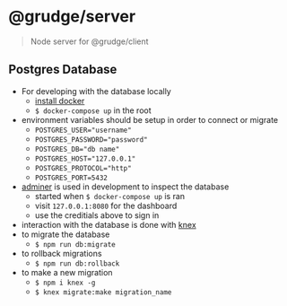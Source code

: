 # @grudge/server

> Node server for @grudge/client

## Postgres Database

* For developing with the database locally
    * [install docker](https://www.docker.com/)
    * `$ docker-compose up` in the root
* environment variables should be setup in order to connect or migrate
    * `POSTGRES_USER="username"`
    * `POSTGRES_PASSWORD="password"`
    * `POSTGRES_DB="db name"`
    * `POSTGRES_HOST="127.0.0.1"`
    * `POSTGRES_PROTOCOL="http"`
    * `POSTGRES_PORT=5432`
* [adminer](https://www.adminer.org/) is used in development to inspect the database
    * started when `$ docker-compose up` is ran
    * visit `127.0.0.1:8080` for the dashboard
    * use the creditials above to sign in
* interaction with the database is done with [knex](https://github.com/tgriesser/knex)
* to migrate the database
    * `$ npm run db:migrate`
* to rollback migrations
    * `$ npm run db:rollback`
* to make a new migration
    * `$ npm i knex -g`
    * `$ knex migrate:make migration_name`
